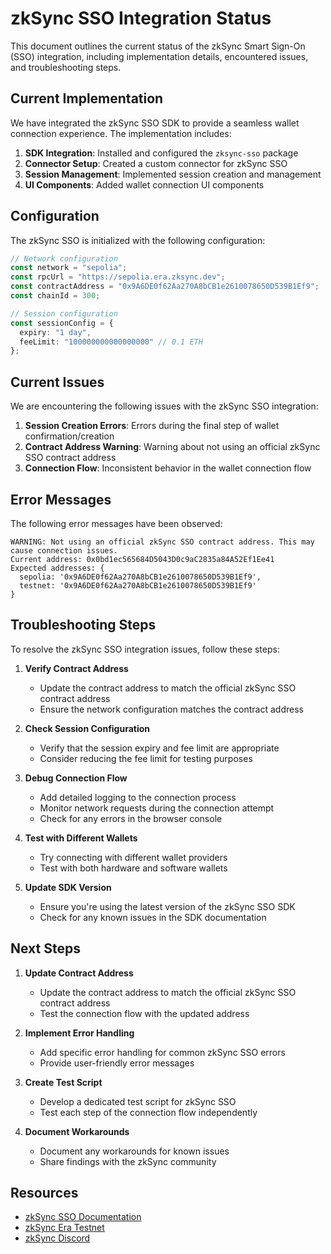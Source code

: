 # zkSync SSO Integration Status

This document outlines the current status of the zkSync Smart Sign-On (SSO) integration, including implementation details, encountered issues, and troubleshooting steps.

## Current Implementation

We have integrated the zkSync SSO SDK to provide a seamless wallet connection experience. The implementation includes:

1. **SDK Integration**: Installed and configured the `zksync-sso` package
2. **Connector Setup**: Created a custom connector for zkSync SSO
3. **Session Management**: Implemented session creation and management
4. **UI Components**: Added wallet connection UI components

## Configuration

The zkSync SSO is initialized with the following configuration:

```typescript
// Network configuration
const network = "sepolia";
const rpcUrl = "https://sepolia.era.zksync.dev";
const contractAddress = "0x9A6DE0f62Aa270A8bCB1e2610078650D539B1Ef9";
const chainId = 300;

// Session configuration
const sessionConfig = {
  expiry: "1 day",
  feeLimit: "100000000000000000" // 0.1 ETH
};
```

## Current Issues

We are encountering the following issues with the zkSync SSO integration:

1. **Session Creation Errors**: Errors during the final step of wallet confirmation/creation
2. **Contract Address Warning**: Warning about not using an official zkSync SSO contract address
3. **Connection Flow**: Inconsistent behavior in the wallet connection flow

## Error Messages

The following error messages have been observed:

```
WARNING: Not using an official zkSync SSO contract address. This may cause connection issues.
Current address: 0x0bd1ec565684D5043D0c9aC2835a84A52Ef1Ee41
Expected addresses: {
  sepolia: '0x9A6DE0f62Aa270A8bCB1e2610078650D539B1Ef9',
  testnet: '0x9A6DE0f62Aa270A8bCB1e2610078650D539B1Ef9'
}
```

## Troubleshooting Steps

To resolve the zkSync SSO integration issues, follow these steps:

1. **Verify Contract Address**
   - Update the contract address to match the official zkSync SSO contract address
   - Ensure the network configuration matches the contract address

2. **Check Session Configuration**
   - Verify that the session expiry and fee limit are appropriate
   - Consider reducing the fee limit for testing purposes

3. **Debug Connection Flow**
   - Add detailed logging to the connection process
   - Monitor network requests during the connection attempt
   - Check for any errors in the browser console

4. **Test with Different Wallets**
   - Try connecting with different wallet providers
   - Test with both hardware and software wallets

5. **Update SDK Version**
   - Ensure you're using the latest version of the zkSync SSO SDK
   - Check for any known issues in the SDK documentation

## Next Steps

1. **Update Contract Address**
   - Update the contract address to match the official zkSync SSO contract address
   - Test the connection flow with the updated address

2. **Implement Error Handling**
   - Add specific error handling for common zkSync SSO errors
   - Provide user-friendly error messages

3. **Create Test Script**
   - Develop a dedicated test script for zkSync SSO
   - Test each step of the connection flow independently

4. **Document Workarounds**
   - Document any workarounds for known issues
   - Share findings with the zkSync community

## Resources

- [zkSync SSO Documentation](https://docs.zksync.io/build/sdks/js/zksync-sso/)
- [zkSync Era Testnet](https://sepolia.era.zksync.dev/)
- [zkSync Discord](https://discord.com/invite/px2aR7w) 